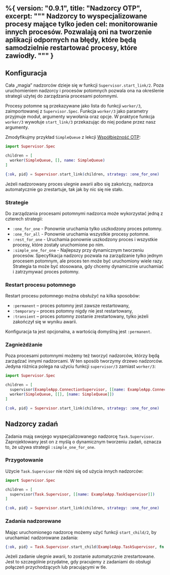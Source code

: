 %{
  version: "0.9.1",
  title: "Nadzorcy OTP",
  excerpt: """
  Nadzorcy to wyspecjalizowane procesy mające tylko jeden cel: monitorowanie innych procesów. Pozwalają oni na tworzenie aplikacji odpornych na błędy, które będą samodzielnie restartować procesy, które zawiodły. 
  """
}
---

## Konfiguracja

Cała „magia” nadzorców dzieje się w funkcji `Supervisor.start_link/2`.  Poza uruchomieniem nadzorcy i procesów potomnych pozwala ona na określenie strategii użytej do zarządzania procesami potomnymi.

Procesy potomne są przekazywane jako lista do funkcji `worker/3`, zaimportowanej z `Supervisor.Spec`. Funkcja `worker/3` jako parametry przyjmuje moduł, argumenty wywołania oraz opcje. W praktyce funkcja `worker/3` wywołuje `start_link/3` przekazując do niej podane przez nasz argumenty.

Zmodyfikujmy przykład `SimpleQueue` z lekcji [Współbieżność OTP](../../advanced/otp-concurrency):

```elixir
import Supervisor.Spec

children = [
  worker(SimpleQueue, [], name: SimpleQueue)
]

{:ok, pid} = Supervisor.start_link(children, strategy: :one_for_one)
```

Jeżeli nadzorowany proces ulegnie awarii albo się zakończy, nadzorca automatycznie go zrestartuje, tak jak by nic się nie stało.

### Strategie

Do zarządzania procesami potomnymi nadzorca może wykorzystać jedną z czterech strategii:

+ `:one_for_one` - Ponownie uruchamia tylko uszkodzony proces potomny.
+ `:one_for_all` - Ponownie uruchamia wszystkie procesy potomne.
+ `:rest_for_one` - Uruchamia ponownie uszkodzony proces i wszystkie procesy, które zostały uruchomione po nim.
+ `:simple_one_for_one` - Najlepszy przy dynamicznym tworzeniu procesów. Specyfikacja nadzorcy pozwala na zarządzanie tylko jednym procesem potomnym, ale proces ten może być uruchomiony wiele razy. Strategia ta może być stosowana, gdy chcemy dynamicznie uruchamiać i zatrzymywać proces potomny.  

### Restart procesu potomnego

Restart procesu potomnego można obsłużyć na kilka sposobów:

+ `:permanent` – proces potomny jest zawsze restartowany,
+ `:temporary` – proces potomny nigdy nie jest restartowany,
+ `:transient` – proces potomny zostanie zrestartowany, tylko jeżeli zakończył się w wyniku awarii.
 
Konfiguracja ta jest opcjonalna, a wartością domyślną jest `:permanent`. 

### Zagnieżdżanie

Poza procesami potomnymi możemy też tworzyć nadzorców, którzy będą zarządzać innymi nadzorcami. W ten sposób tworzymy drzewo nadzorców. Jedyna różnica polega na użyciu funkcji `supervisor/3` zamiast `worker/3`:

```elixir
import Supervisor.Spec

children = [
  supervisor(ExampleApp.ConnectionSupervisor, [[name: ExampleApp.ConnectionSupervisor]]),
  worker(SimpleQueue, [[], [name: SimpleQueue]])
]

{:ok, pid} = Supervisor.start_link(children, strategy: :one_for_one)
```

## Nadzorcy zadań

Zadania mają swojego wyspecjalizowanego nadzorcę `Task.Supervisor`. Zaprojektowany jest on z myślą o dynamicznym tworzeniu zadań, oznacza to, że używa strategii `:simple_one_for_one`.

### Przygotowanie

Użycie `Task.Supervisor` nie różni się od użycia innych nadzorców:

```elixir
import Supervisor.Spec

children = [
  supervisor(Task.Supervisor, [[name: ExampleApp.TaskSupervisor]])
]

{:ok, pid} = Supervisor.start_link(children, strategy: :one_for_one)
```

### Zadania nadzorowane

Mając uruchomionego nadzorcę możemy użyć funkcji `start_child/2`, by uruchamiać nadzorowane zadania:

```elixir
{:ok, pid} = Task.Supervisor.start_child(ExampleApp.TaskSupervisor, fn -> background_work end)
```

Jeżeli zadanie ulegnie awarii, to zostanie automatycznie zrestartowane. Jest to szczególnie przydatne, gdy pracujemy z zadaniami do obsługi połączeń przychodzących lub pracującymi w tle.